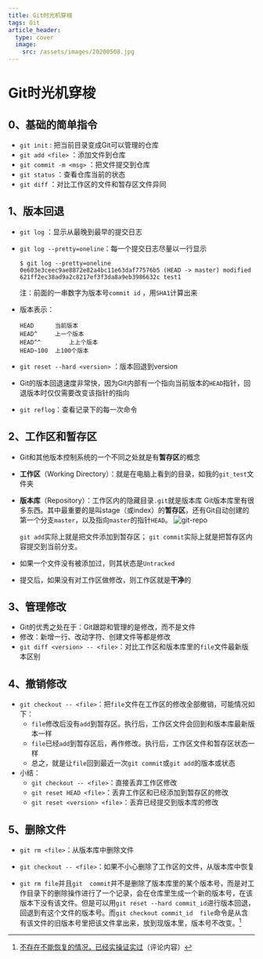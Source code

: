 ```yaml
---
title: Git时光机穿梭
tags: Git
article_header:
  type: cover
  image: 
    src: /assets/images/20200508.jpg
---
```




Git时光机穿梭
===

## 0、基础的简单指令

- `git init` : 把当前目录变成Git可以管理的仓库
- `git add <file>` ：添加文件到仓库
- `git commit -m <msg>` ：把文件提交到仓库
- `git status` ：查看仓库当前的状态
- `git diff` ：对比工作区的文件和暂存区文件异同



## 1、版本回退

- `git log` ：显示从最晚到最早的提交日志

- `git log --pretty=oneline`：每一个提交日志尽量以一行显示

  ```
  $ git log --pretty=oneline
  0e603e3ceec9ae8872e82a4bc11e63daf77576b5 (HEAD -> master) modified
  621ff2ec38ad9a2c8217ef3f3da8a9eb3986632c test1
  ```

  注：前面的一串数字为版本号`commit id` ，用`SHA1`计算出来

- 版本表示：

  ```
  HEAD 		当前版本
  HEAD^		上一个版本
  HEAD^^		上上个版本
  HEAD~100 	上100个版本
  ```

- `git reset --hard <version>` ：版本回退到version

- Git的版本回退速度非常快，因为Git内部有一个指向当前版本的`HEAD`指针，回退版本时仅仅需要改变该指针的指向

- `git reflog`：查看记录下的每一次命令



## 2、工作区和暂存区

- Git和其他版本控制系统的一个不同之处就是有**暂存区**的概念

- **工作区**（Working Directory）：就是在电脑上看到的目录，如我的`git_test`文件夹

- **版本库**（Repository）：工作区内的隐藏目录`.git`就是版本库
  Git版本库里有很多东西。其中最重要的是叫stage（或index）的**暂存区**，还有Git自动创建的第一个分支`master`，以及指向`master`的指针`HEAD`。
  ![git-repo](https://www.liaoxuefeng.com/files/attachments/919020037470528/0)

  `git add`实际上就是把文件添加到暂存区；
  `git commit`实际上就是把暂存区内容提交到当前分支。

- 如果一个文件没有被添加过，则其状态是`Untracked`

- 提交后，如果没有对工作区做修改，则工作区就是**干净**的



## 3、管理修改

- Git的优秀之处在于：Git跟踪和管理的是修改，而不是文件
- 修改：新增一行、改动字符、创建文件等都是修改
- `git diff <version> -- <file>`：对比工作区和版本库里的`file`文件最新版本区别



## 4、撤销修改

- `git checkout -- <file>`：把`file`文件在工作区的修改全部撤销，可能情况如下：
  - `file`修改后没有`add`到暂存区。执行后，工作区文件会回到和版本库最新版本一样
  - `file`已经`add`到暂存区后，再作修改。执行后，工作区文件和暂存区状态一样
  - 总之，就是让`file`回到最近一次`git commit`或`git add`的版本或状态
- 小结：
  - `git checkout -- <file>`：直接丢弃工作区修改
  - `git reset HEAD <file>`：丢弃工作区和已经添加到暂存区的修改
  - `git reset <version> <file>`：丢弃已经提交到版本库的修改



## 5、删除文件

- `git rm <file>`：从版本库中删除文件

- `git checkout -- <file>`：如果不小心删除了工作区的文件，从版本库中恢复

- `git rm file`并且`git  commit`并不是删除了版本库里的某个版本号，而是对工作目录下的删除操作进行了一个记录，会在仓库里生成一个新的版本号，在该版本下没有该文件。但是可以用`git reset --hard commit_id`进行版本回退，回退到有这个文件的版本号。而`git checkout commit_id  file`命令是从含有该文件的旧版本号里把该文件拿出来，放到现版本里，版本号不改变。[^摘]

  [^摘]: [不存在不能恢复的情况，已经实操证实过](https://www.liaoxuefeng.com/discuss/969956160874304/1334962041126946)（评论内容）

